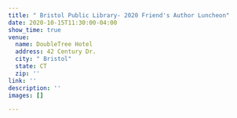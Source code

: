 ```yaml
---
title: " Bristol Public Library- 2020 Friend's Author Luncheon"
date: 2020-10-15T11:30:00-04:00
show_time: true
venue:
  name: DoubleTree Hotel
  address: 42 Century Dr.
  city: " Bristol"
  state: CT
  zip: ''
link: ''
description: ''
images: []

---
```

